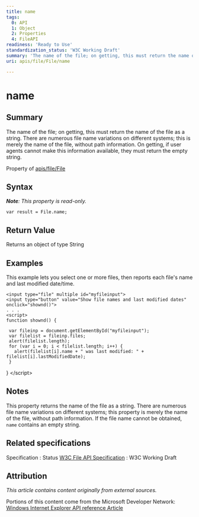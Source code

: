 ```yaml
---
title: name
tags:
  0: API
  1: Object
  2: Properties
  4: FileAPI
readiness: 'Ready to Use'
standardization_status: 'W3C Working Draft'
summary: 'The name of the file; on getting, this must return the name of the file as a string. There are numerous file name variations on different systems; this is merely the name of the file, without path information. On getting, if user agents cannot make this information available, they must return the empty string.'
uri: apis/file/File/name

---
```

# name

## Summary

The name of the file; on getting, this must return the name of the file as a string. There are numerous file name variations on different systems; this is merely the name of the file, without path information. On getting, if user agents cannot make this information available, they must return the empty string.

<span data-meta="applies_to" data-type="key">Property of <span data-type="value">[apis/file/File](/apis/file/File)</span></span>

## Syntax

***Note**: This property is read-only.*

``` {.js}
var result = File.name;
```

## Return Value

<span data-meta="return" data-type="key">Returns an object of type <span data-type="value">String</span></span>

## Examples

This example lets you select one or more files, then reports each file's name and last modified date/time.

    <input type="file" multiple id="myfileinput">
    <input type="button" value="Show file names and last modified dates" onclick="shownd()">
    . . .
    <script>
    function shownd() {

     var fileinp = document.getElementById("myfileinput");
     var filelist = fileinp.files;
     alert(filelist.length);
     for (var i = 0; i < filelist.length; i++) {
       alert(filelist[i].name + " was last modified: " + filelist[i].lastModifiedDate);
     }

} \</script\>

</pre>

## Notes

This property returns the name of the file as a string. There are numerous file name variations on different systems; this property is merely the name of the file, without path information. If the file name cannot be obtained, `name` contains an empty string.

## Related specifications

Specification
:   Status
[W3C File API Specification](http://www.w3.org/TR/FileAPI)
:   W3C Working Draft

## Attribution

*This article contains content originally from external sources.*

Portions of this content come from the Microsoft Developer Network: [Windows Internet Explorer API reference Article](http://msdn.microsoft.com/en-us/library/ie/hh828809%28v=vs.85%29.aspx)

